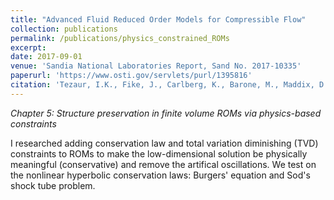 ```yaml
---
title: "Advanced Fluid Reduced Order Models for Compressible Flow"
collection: publications
permalink: /publications/physics_constrained_ROMs
excerpt:
date: 2017-09-01
venue: 'Sandia National Laboratories Report, Sand No. 2017-10335'
paperurl: 'https://www.osti.gov/servlets/purl/1395816'
citation: 'Tezaur, I.K., Fike, J., Carlberg, K., Barone, M., Maddix, D.C., Mussoni, E., Balajewicz, M. (2017). &quot;Advanced Fluid Reduced Order Models for Compressible Flow.&quot; <i>Sandia National Laboratories Report, Sand No. 2017-10335</i>.'
---
```


*Chapter 5: Structure preservation in finite volume ROMs via physics-based constraints*

I researched adding conservation law and total variation diminishing (TVD) constraints to ROMs to make the low-dimensional solution be physically meaningful (conservative) and remove the artifical oscillations.
We test on the nonlinear hyperbolic conservation laws: Burgers' equation and Sod's shock tube problem.
